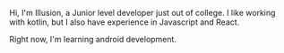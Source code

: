 Hi, I'm Illusion, a Junior level developer just out of college. 
I like working with kotlin, but I also have experience in Javascript and React. 

Right now, I'm learning android development.
